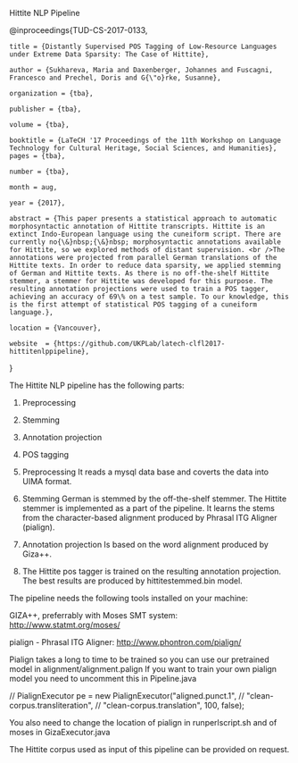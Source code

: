 Hittite NLP Pipeline


@inproceedings{TUD-CS-2017-0133,

	title = {Distantly Supervised POS Tagging of Low-Resource Languages under Extreme Data Sparsity: The Case of Hittite},

	author = {Sukhareva, Maria and Daxenberger, Johannes and Fuscagni, Francesco and Prechel, Doris and G{\"o}rke, Susanne},

	organization = {tba},

	publisher = {tba},

	volume = {tba},

	booktitle = {LaTeCH '17 Proceedings of the 11th Workshop on Language Technology for Cultural Heritage, Social Sciences, and Humanities},
	pages = {tba},

	number = {tba},

	month = aug,

	year = {2017},

	abstract = {This paper presents a statistical approach to automatic morphosyntactic annotation of Hittite transcripts. Hittite is an extinct Indo-European language using the cuneiform script. There are currently no{\&}nbsp;{\&}nbsp; morphosyntactic annotations available for Hittite, so we explored methods of distant supervision. <br />The annotations were projected from parallel German translations of the Hittite texts. In order to reduce data sparsity, we applied stemming of German and Hittite texts. As there is no off-the-shelf Hittite stemmer, a stemmer for Hittite was developed for this purpose. The resulting annotation projections were used to train a POS tagger, achieving an accuracy of 69\% on a test sample. To our knowledge, this is the first attempt of statistical POS tagging of a cuneiform language.},

	location = {Vancouver},

	website  = {https://github.com/UKPLab/latech-clfl2017-hittitenlppipeline},
}


The Hittite NLP pipeline has the following parts:

1. Preprocessing
2. Stemming
3. Annotation projection
4. POS tagging

1. Preprocessing
It reads a mysql data base and coverts the data into UIMA format.

2. Stemming
German is stemmed by the off-the-shelf stemmer. The Hittite stemmer is implemented as a part of the pipeline.
It learns the stems from the character-based alignment produced by Phrasal ITG Aligner (pialign).

3. Annotation projection
Is based on the word alignment produced by Giza++.

4. The Hittite pos tagger is trained on the resulting annotation projection. The best results are produced by
hittitestemmed.bin model.

The pipeline needs the following tools installed on your machine:

GIZA++, preferrably with Moses SMT system:
http://www.statmt.org/moses/

pialign - Phrasal ITG Aligner:
http://www.phontron.com/pialign/

Pialign takes a long to time to be trained so you can use our pretrained model in alignment/alignment.palign
If you want to train your own pialign model you need to uncomment this in Pipeline.java

//			 PialignExecutor pe = new PialignExecutor("aligned.punct.1",
//					"clean-corpus.transliteration",
//					"clean-corpus.translation", 100, false);

You also need to change the location of pialign in runperlscript.sh and of moses in
GizaExecutor.java

The Hittite corpus used as input of this pipeline can be provided on request.

